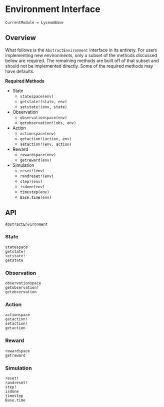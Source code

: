 # Environment Interface

```@meta
CurrentModule = LyceumBase
```

## Overview

What follows is the `AbstractEnvironment` interface in its entirety. For users implementing
new environments, only a subset of the methods discussed below are required. The remaining
methods are built off of that subset and should not be implemented directly. Some of the
required methods may have defaults.

**Required Methods**

* State
  * `statespace(env)`
  * `getstate!(state, env)`
  * `setstate!(env, state)`
* Observation
  * `observationspace(env)`
  * `getobservation!(obs, env)`
* Action
  * `actionspace(env)`
  * `getaction!(action, env)`
  * `setaction!(env, action)`
* Reward
  * `rewardspace(env)`
  * `getreward(env)`
* Simulation
  * `reset!(env)`
  * `randreset!(env)`
  * `step!(env)`
  * `isdone(env)`
  * `timestep(env)`
  * `Base.time(env)`


## API

```@docs
AbstractEnvironment
```

### State

```@docs
statespace
getstate!
setstate!
getstate
```

### Observation

```@docs
observationspace
getobservation!
getobservation
```

### Action

```@docs
actionspace
getaction!
setaction!
getaction
```

### Reward

```@docs
rewardspace
getreward
```

### Simulation

```@docs
reset!
randreset!
step!
isdone
timestep
Base.time
```
